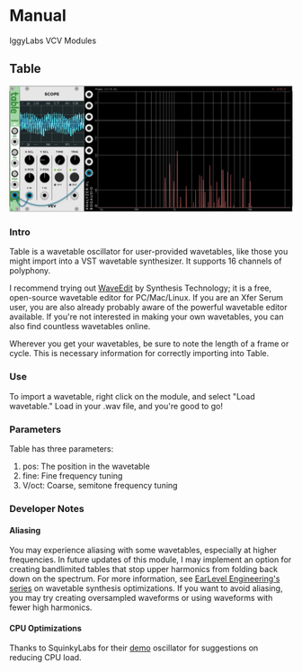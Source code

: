# Manual 
IggyLabs VCV Modules


## Table
![Table screenshot](img/table_1.png)

### Intro
Table is a wavetable oscillator for user-provided wavetables, like those you might import into a VST wavetable synthesizer. It supports 16 channels of polyphony.

I recommend trying out [WaveEdit](https://synthtech.com/waveedit) by Synthesis Technology; it is a free, open-source wavetable editor for PC/Mac/Linux. If you are an Xfer Serum user, you are also already probably aware of the powerful wavetable editor available. If you're not interested in making your own wavetables, you can also find countless wavetables online. 

Wherever you get your wavetables, be sure to note the length of a frame or cycle. This is necessary information for correctly importing into Table.

### Use
To import a wavetable, right click on the module, and select "Load wavetable." Load in your .wav file, and you're good to go!

### Parameters
Table has three parameters:

1. pos: The position in the wavetable
2. fine: Fine frequency tuning
3. V/oct: Coarse, semitone frequency tuning

### Developer Notes

#### Aliasing
You may experience aliasing with some wavetables, especially at higher frequencies. In future updates of this module, I may implement an option for creating bandlimited tables that stop upper harmonics from folding back down on the spectrum. For more information, see [EarLevel Engineering's series](https://www.earlevel.com/main/2020/01/04/further-thoughts-on-wave-table-oscillators/) on wavetable synthesis optimizations. If you want to avoid aliasing, you may try creating oversampled waveforms or using waveforms with fewer high harmonics.

#### CPU Optimizations

Thanks to SquinkyLabs for their [demo](https://github.com/squinkylabs/Demo) oscillator for suggestions on reducing CPU load.